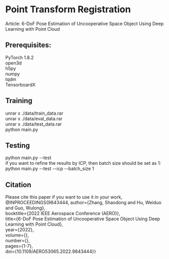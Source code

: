 # Point Transform Registration
Article: 6-DoF Pose Estimation of Uncooperative Space Object Using Deep Learning with Point Cloud

## Prerequisites:
PyTorch 1.8.2  
open3d  
h5py  
numpy  
tqdm  
TensorboardX  

## Training
unrar x ./data/train_data.rar  
unrar x ./data/eval_data.rar  
unrar x ./data/test_data.rar  
python main.py

## Testing
python main.py --test  
if you want to refine the results by ICP, then batch size should be set as 1:   
python main.py --test --icp  --batch_size 1

## Citation
Please cite this paper if you want to use it in your work,  
@INPROCEEDINGS{9843444,  author={Zhang, Shaodong and Hu, Weiduo and Guo, Wulong},     
booktitle={2022 IEEE Aerospace Conference (AERO)},   
title={6-DoF Pose Estimation of Uncooperative Space Object Using Deep Learning with Point Cloud},   
year={2022},  
volume={},  
number={},  
pages={1-7},  
doi={10.1109/AERO53065.2022.9843444}}
